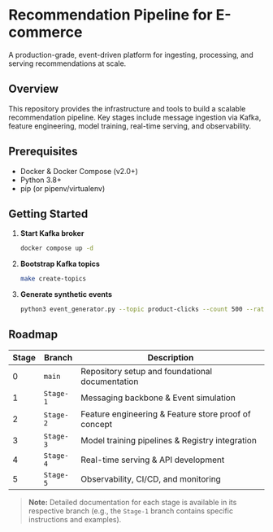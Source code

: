 # Recommendation Pipeline for E-commerce

A production-grade, event-driven platform for ingesting, processing, and serving recommendations at scale.

## Overview

This repository provides the infrastructure and tools to build a scalable recommendation pipeline. Key stages include message ingestion via Kafka, feature engineering, model training, real-time serving, and observability.

## Prerequisites

* Docker & Docker Compose (v2.0+)
* Python 3.8+
* pip (or pipenv/virtualenv)

## Getting Started

1. **Start Kafka broker**

   ```bash
   docker compose up -d
   ```
2. **Bootstrap Kafka topics**

   ```bash
   make create-topics
   ```
3. **Generate synthetic events**

   ```bash
   python3 event_generator.py --topic product-clicks --count 500 --rate 50
   ```

## Roadmap

| Stage | Branch    | Description                                          |
| ----- | --------- | ---------------------------------------------------- |
| 0     | `main`    | Repository setup and foundational documentation      |
| 1     | `Stage-1` | Messaging backbone & Event simulation                |
| 2     | `Stage-2` | Feature engineering & Feature store proof of concept |
| 3     | `Stage-3` | Model training pipelines & Registry integration      |
| 4     | `Stage-4` | Real-time serving & API development                  |
| 5     | `Stage-5` | Observability, CI/CD, and monitoring                 |

> **Note:** Detailed documentation for each stage is available in its respective branch (e.g., the `Stage-1` branch contains specific instructions and examples).
